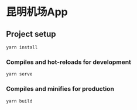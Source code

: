# 昆明机场App

## Project setup
```
yarn install
```

### Compiles and hot-reloads for development
```
yarn serve
```

### Compiles and minifies for production
```
yarn build
```


